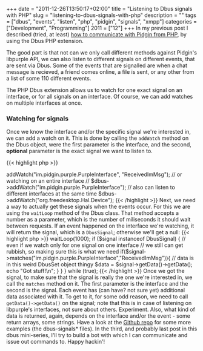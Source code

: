 +++
date = "2011-12-26T13:50:17+02:00"
title = "Listening to Dbus signals with PHP"
slug = "listening-to-dbus-signals-with-php"
description = ""
tags = ["dbus", "events", "listen", "php", "pidgin", "signals", "xmpp"]
categories = ["Development", "Programming"]
2011 = ["12"]
+++
In my previous post I described (tried, at least) <a href="http://robertbasic.com/blog/communicating-with-pidgin-from-php-via-d-bus/">how to communicate with Pidgin from PHP</a>, by using the Dbus PHP extension.

The good part is that not can we only call different methods against Pidgin's libpurple API, we can also listen to different signals on different events, that are sent via Dbus. Some of the events that are signalled are when a chat message is recieved, a friend comes online, a file is sent, or any other from a list of some 110 different events.

The PHP Dbus extension allows us to watch for one exact signal on an interface, or for all signals on an interface. Of course, we can add watches on multiple interfaces at once.

<h3>Watching for signals</h3>

Once we know the interface and/or the specific signal we're interested in, we can add a watch on it. This is done by calling the <code>addWatch</code> method on the Dbus object, were the first parameter is the interface, and the second, <strong>optional</strong> parameter is the exact signal we want to listen to.

{{< highlight php >}}
<?php

$dbus = new Dbus(Dbus::BUS_SESSION);

// watching for a specific signal
$dbus->addWatch("im.pidgin.purple.PurpleInterface", "ReceivedImMsg");
// or watching on an entire interface
// $dbus->addWatch("im.pidgin.purple.PurpleInterface");
// also can listen to different interfaces at the same time
$dbus->addWatch("org.freedesktop.Hal.Device");
{{< /highlight >}}

Next, we need a way to actually get these signals when the events occur. For this we are using the <code>waitLoop</code> method of the Dbus class. That method accepts a number as a parameter, which is the number of miliseconds it should wait between requests. If an event happened on the interface we're watching, it will return the signal, which is a <code>DbusSignal</code>; otherwise we'll get a null:

{{< highlight php >}}
<?php
do {
    $signal = $dbus->waitLoop(1000);

    if ($signal instanceof DbusSignal) {
        // even if we watch only for one signal on one interface
        // we still can get rubbish, so making sure this is what we need
        if($signal->matches("im.pidgin.purple.PurpleInterface","ReceivedImMsg")){
            // data is in this weird DbusSet object thingy
            $data = $signal->getData()->getData();
            echo "Got stuff!\n";
        }
    }
} while (true);
{{< /highlight >}}

Once we got the signal, to make sure that the signal is really the one we're interested in, we call the <code>matches</code> method on it. The first parameter is the interface and the second is the signal.

Each event has (can have? not sure yet) additional data associated with it. To get to it, for some odd reason, we need to call <code>getData()->getData()</code> on the signal; note that this is in case of listening on libpurple's interfaces, not sure about others. Experiment. Also, what kind of data is returned, again, depends on the interface and/or the event - some return arrays, some strings.

Have a look at the <a href="https://github.com/robertbasic/blog-examples/tree/master/dbus">Github repo</a> for some more examples (the dbus-signals* files).

In the third, and probably last post in this dbus mini-series, I'll try to build a bot with which I can communicate and issue out commands to.

Happy hackin'!
